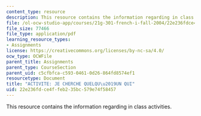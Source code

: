 ```yaml
---
content_type: resource
description: This resource contains the information regarding in class activities.
file: /ol-ocw-studio-app/courses/21g-301-french-i-fall-2004/22e236fdce4ffeb235bc579e74f58457_MIT21G_301F04_ch1_ex2.pdf
file_size: 77466
file_type: application/pdf
learning_resource_types:
- Assignments
license: https://creativecommons.org/licenses/by-nc-sa/4.0/
ocw_type: OCWFile
parent_title: Assignments
parent_type: CourseSection
parent_uid: c5cfbfca-c593-0461-0d26-864fd8574ef1
resourcetype: Document
title: "ACTIVITE: JE CHERCHE QUELQU\u2019UN QUI"
uid: 22e236fd-ce4f-feb2-35bc-579e74f58457
---
```

This resource contains the information regarding in class activities.